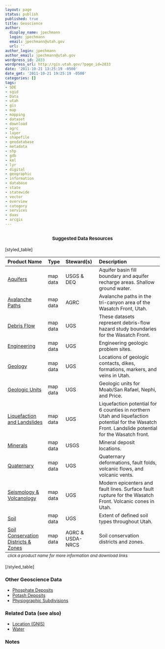 ```yaml
---
layout: page
status: publish
published: true
title: Geoscience
author:
  display_name: jpechmann
  login: jpechmann
  email: jpechmann@utah.gov
  url: ''
author_login: jpechmann
author_email: jpechmann@utah.gov
wordpress_id: 2833
wordpress_url: http://gis.utah.gov/?page_id=2833
date: '2011-10-21 13:25:19 -0500'
date_gmt: '2011-10-21 19:25:19 -0500'
categories: []
tags:
- SDE
- sgid
- Data
- utah
- gis
- map
- mapping
- dataset
- download
- agrc
- layer
- shapefile
- geodatabase
- metadata
- shp
- gdb
- kml
- lyr
- digital
- geographic
- information
- database
- state
- statewide
- vector
- overview
- category
- services
- daas
- arcgis
---
```

<h2 style="text-align: center;"><span class="Apple-style-span" style="font-size: 15px;">Suggested Data Resources</span></h2>
<p>[styled_table]</p>
<table>
<thead>
<tr>
<th style="text-align: left;" scope="col">Product Name</th>
<th style="text-align: left;" scope="col">Type</th>
<th style="text-align: left;" scope="col">Steward(s)</th>
<th style="text-align: left;" scope="col">Description</th>
</tr>
</thead>
<tfoot>
<tr>
<td colspan="5"><sub><em>click a product name for more information and download links</em></sub></td>
</tr>
</tfoot>
<tbody>
<tr>
<td style="text-align: left;"><a href="http://gis.utah.gov/aquifers/">Aquifers</td>
<td style="text-align: left;">map data</td>
<td style="text-align: left;">USGS & DEQ</td>
<td style="text-align: left;">Aquifer basin fill boundary and aquifer recharge areas. Shallow ground water.</td>
</tr>
<tr>
<td style="text-align: left;"><a href="http://gis.utah.gov/data/geoscience/avalanche/">Avalanche Paths</td>
<td style="text-align: left;">map data</td>
<td style="text-align: left;">AGRC</td>
<td style="text-align: left;">Avalanche paths in the tri-canyon area of the Wasatch Front, Utah.</td>
</tr>
<tr>
<td style="text-align: left;"><a href="ftp://ftp.agrc.utah.gov/UtahSGID_Vector/UTM12_NAD83/GEOSCIENCE/PackagedData/_Statewide/DebrisFlow/">Debris Flow</td>
<td style="text-align: left;">map data</td>
<td style="text-align: left;">UGS</td>
<td style="text-align: left;">These datasets represent debris-flow hazard study boundaries for the Wasatch Front.</td>
</tr>
<tr>
<td style="text-align: left;"><a href="ftp://ftp.agrc.utah.gov/UtahSGID_Vector/UTM12_NAD83/GEOSCIENCE/PackagedData/_Statewide/Engineering/">Engineering</td>
<td style="text-align: left;">map data</td>
<td style="text-align: left;">UGS</td>
<td style="text-align: left;">Engineering geologic problem sites.</td>
</tr>
<tr>
<td style="text-align: left;"><a href="ftp://ftp.agrc.utah.gov/UtahSGID_Vector/UTM12_NAD83/GEOSCIENCE/PackagedData/_Statewide/Geology/">Geology</td>
<td style="text-align: left;">map data</td>
<td style="text-align: left;">UGS</td>
<td style="text-align: left;">Locations of geologic contacts, dikes, formations, markers, and veins in Utah.</td>
</tr>
<tr>
<td style="text-align: left;"><a href="ftp://ftp.agrc.utah.gov/UtahSGID_Vector/UTM12_NAD83/GEOSCIENCE/PackagedData/_Statewide/GeologicUnits/">Geologic Units</td>
<td style="text-align: left;">map data</td>
<td style="text-align: left;">UGS</td>
<td style="text-align: left;">Geologic units for Moab/San Rafael, Nephi, and Price.</td>
</tr>
<tr>
<td style="text-align: left;"><a href="ftp://ftp.agrc.utah.gov/UtahSGID_Vector/UTM12_NAD83/GEOSCIENCE/PackagedData/_Statewide/LiquefactionAndLandslides/">Liquefaction and Landslides</td>
<td style="text-align: left;">map data</td>
<td style="text-align: left;">UGS</td>
<td style="text-align: left;">Liquefaction potential for 6 counties in northern Utah and liquefaction potential for the Wasatch Front. Landslide potential for the Wasatch front.</td>
</tr>
<tr>
<td style="text-align: left;"><a href="ftp://ftp.agrc.utah.gov/UtahSGID_Vector/UTM12_NAD83/GEOSCIENCE/PackagedData/_Statewide/Minerals/">Minerals</td>
<td style="text-align: left;">map data</td>
<td style="text-align: left;">USGS</td>
<td style="text-align: left;">Mineral deposit locations.</td>
</tr>
<tr>
<td style="text-align: left;"><a href="ftp://ftp.agrc.utah.gov/UtahSGID_Vector/UTM12_NAD83/GEOSCIENCE/PackagedData/_Statewide/Quaternary/">Quaternary</td>
<td style="text-align: left;">map data</td>
<td style="text-align: left;">UGS</td>
<td style="text-align: left;">Quaternary deformations, fault folds, volcanic flows, and volcanic vents.</td>
</tr>
<tr>
<td style="text-align: left;"><a href="ftp://ftp.agrc.utah.gov/UtahSGID_Vector/UTM12_NAD83/GEOSCIENCE/PackagedData/_Statewide/SeismologyVolcanology/">Seismology & Volcanology</td>
<td style="text-align: left;">map data</td>
<td style="text-align: left;">UGS</td>
<td style="text-align: left;">Modern epicenters and fault lines. Surface fault rupture for the Wasatch Front. Volcanic cones in Utah.</td>
</tr>
<tr>
<td style="text-align: left;"><a href="/data/geoscience/soil/">Soil</td>
<td style="text-align: left;">map data</td>
<td style="text-align: left;">UGS</td>
<td style="text-align: left;">Extent of defined soil types throughout Utah.</td>
</tr>
<tr>
<td style="text-align: left;"><a href="/data/boundaries/conservation-districts/">Soil Conservation Districts & Zones</td>
<td style="text-align: left;">map data</td>
<td style="text-align: left;">AGRC & USDA-NRCS</td>
<td style="text-align: left;">Soil conservation districts and zones.</td>
</tr>
</tbody>
</table>
<p>[/styled_table]</p>
<h3>Other Geoscience Data</h3>
<ul>
<li><a href="ftp://ftp.agrc.utah.gov/UtahSGID_Vector/UTM12_NAD83/GEOSCIENCE/UnpackagedData/PhosphateDeposits1988/">Phosphate Deposits</a></li>
<li><a href="ftp://ftp.agrc.utah.gov/UtahSGID_Vector/UTM12_NAD83/GEOSCIENCE/UnpackagedData/PotashDeposits1988/">Potash Deposits</a></li>
<li><a href="ftp://ftp.agrc.utah.gov/UtahSGID_Vector/UTM12_NAD83/GEOSCIENCE/UnpackagedData/PhysiographicSubdivisions/">Physiographic Subdivisions</a></li>
</ul>
<h3>Related Data (see also)</h3>
<ul>
<li><a href="/data/location/gnis/">Location (GNIS)</a></li>
<li><a href="/data/water-data-services/">Water</a></li>
</ul>
<h3>Notes</h3>
